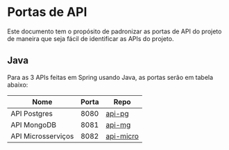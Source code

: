 # Portas de API
Este documento tem o propósito de padronizar as portas de API do projeto de maneira que seja fácil de identificar as APIs do projeto.

## Java

Para as 3 APIs feitas em Spring usando Java, as portas serão em tabela abaixo:

| Nome               | Porta | Repo                                                      |
|--------------------|-------|-----------------------------------------------------------|
| API Postgres       | 8080  | [api-pg](https://github.com/PurpuraAmbiental/api-pg)      |
| API MongoDB        | 8081  | [api-mg](https://github.com/PurpuraAmbiental/api-mg)      |
| API Microsserviços | 8082  | [api-micro](https://github.com/PurpuraAmbiental/api-micro)|
